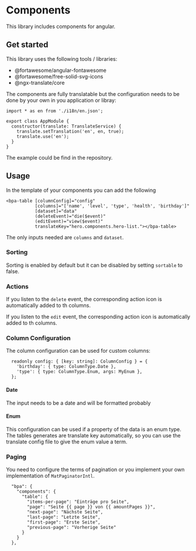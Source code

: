 # Components

This library includes components for angular.

## Get started

This library uses the following tools / libraries:

- @fortawesome/angular-fontawesome
- @fortawesome/free-solid-svg-icons
- @ngx-translate/core

The components are fully translatable but the configuration needs to be done by your own in you application or libray:

```
import * as en from './i18n/en.json';

export class AppModule {
  constructor(translate: TranslateService) {
    translate.setTranslation('en', en, true);
    translate.use('en');
  }
}
```

The example could be find in the repository.

## Usage

In the template of your components you can add the following

```
<bpa-table [columnConfig]="config"
           [columns]="['name', 'level', 'type', 'health', 'birthday']"
           [dataset]="data"
           (deleteEvent)="die($event)"
           (editEvent)="view($event)"
           translateKey="hero.components.hero-list."></bpa-table>
```

The only inputs needed are `columns` and `dataset`.

### Sorting

Sorting is enabled by default but it can be disabled by setting `sortable` to false.

### Actions

If you listen to the `delete` event, the corresponding action icon is automatically added to th columns.

If you listen to the `edit` event, the corresponding action icon is automatically added to th columns.

### Column Configuration

The column configuration can be used for custom columns:

```
  readonly config: { [key: string]: ColumnConfig } = {
    'birthday': { type: ColumnType.Date },
    'type': { type: ColumnType.Enum, args: MyEnum },
  };
```

#### Date

The input needs to be a date and will be formatted probably

#### Enum

This configuration can be used if a property of the data is an enum type. The tables generates are translate key
automatically, so you can use the translate config file to give the enum value a term.

### Paging

You need to configure the terms of pagination or you implement your own implementation of `MatPaginatorIntl`.

```
  "bpa": {
    "components": {
      "table": {
        "items-per-page": "Einträge pro Seite",
        "page": "Seite {{ page }} von {{ amountPages }}",
        "next-page": "Nächste Seite",
        "last-page": "Letzte Seite",
        "first-page": "Erste Seite",
        "previous-page": "Vorherige Seite"
      }
    }
  },
```
